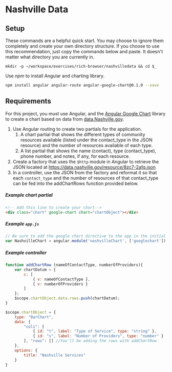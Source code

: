 # Nashville Data

## Setup

These commands are a helpful quick start. You may choose to ignore them completely and create your own directory structure. If you choose to use this recommendation, just copy the commands below and paste. It doesn't matter what directory you are currently in.

```
mkdir -p ~/workspace/exercises/rich-browser/nashvilledata && cd $_
```

Use *npm* to install Angular and charting library.

```bash
npm install angular angular-route angular-google-chart@0.1.0 --save
```

## Requirements

For this project, you must use Angular, and the [Angular Google Chart](http://angular-google-chart.github.io/angular-google-chart/docs/latest/guides/getting-started/) library to create a chart based on data from [data.Nashville.gov](http://data.nashville.gov).

1. Use Angular routing to create two partials for the application.
    1. A chart partial that shows the different types of community resources available (listed under the contact_type in the JSON resource) and the number of resources available of each type.
    1. A list partial that shows the name (contact), type (contact_type), phone number, and notes, if any, for each resource. 
1. Create a factory that uses the `$http` module in Angular to retrieve the JSON located at https://data.nashville.gov/resource/8zc7-2afq.json
1. In a controller, use the JSON from the factory and reformat it so that each `contact_type` and the number of resources of that contact_type can be fed into the addChartRows function provided below.

##### Example chart partial

```html
<!-- Add this line to create your chart-->
<div class="chart" google-chart chart="chartObject"></div> 
```

##### Example `app.js`

```js
// Be sure to add the google chart directive to the app in the initial declaration
var NashvilleChart = angular.module('nashvilleChart', ['googlechart']); 
```

##### Example controller

```js
function addChartRow (nameOfContactType, numberOfProviders){
    var chartDatum = {
        c: [
            { v: nameOfContactType },
            { v: numberOfProviders }
        ]
    };
    $scope.chartObject.data.rows.push(chartDatum);
}

$scope.chartObject = {
	type: "BarChart",
	data: {
        "cols": [
            { id: "t", label: "Type of Service", type: "string" },
            { id: "s", label: "Number of Providers", type: "number" }
        ], "rows": [] //You'll be adding the rows with addChartRow
    },
    options: {
        title: "Nashville Services"
    }
}
```
